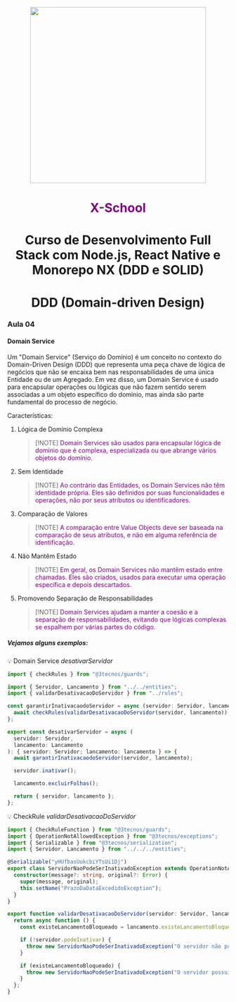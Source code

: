 <p align="center">
  <a href="#">
    <img width="400" src="https://github.com/3Tecnos-Development/mono/assets/5139981/ec6daa7c-9107-46ae-9389-1e20e93cca39">
  </a>
</p>
<h1 align="center" style="color:purple">X-School</h1>

<h1 align="center">Curso de Desenvolvimento Full Stack com Node.js, React Native e Monorepo NX (DDD e SOLID)</h1>

<h1 align="center">DDD (Domain-driven Design)</h1>

### Aula 04

#### Domain Service

Um "Domain Service" (Serviço do Domínio) é um conceito no contexto do Domain-Driven Design (DDD) que representa uma peça chave de lógica de negócios que não se encaixa bem nas responsabilidades de uma única Entidade ou de um Agregado. Em vez disso, um Domain Service é usado para encapsular operações ou lógicas que não fazem sentido serem associadas a um objeto específico do domínio, mas ainda são parte fundamental do processo de negócio.

Características:

1. Lógica de Domínio Complexa
   > [!NOTE] <span style="color:purple"> Domain Services são usados para encapsular lógica de domínio que é complexa, especializada ou que abrange vários objetos do domínio.
2. Sem Identidade
   > [!NOTE] <span style="color:purple"> Ao contrário das Entidades, os Domain Services não têm identidade própria. Eles são definidos por suas funcionalidades e operações, não por seus atributos ou identificadores.
3. Comparação de Valores
   > [!NOTE] <span style="color:purple"> A comparação entre Value Objects deve ser baseada na comparação de seus atributos, e não em alguma referência de identificação.
4. Não Mantêm Estado
   > [!NOTE] <span style="color:purple"> Em geral, os Domain Services não mantêm estado entre chamadas. Eles são criados, usados para executar uma operação específica e depois descartados.
5. Promovendo Separação de Responsabilidades
   > [!NOTE] <span style="color:purple"> Domain Services ajudam a manter a coesão e a separação de responsabilidades, evitando que lógicas complexas se espalhem por várias partes do código.

##### Vejamos alguns exemplos:

💡 Domain Service _desativarServidor_

```typescript
import { checkRules } from "@3tecnos/guards";

import { Servidor, Lancamento } from "../../entities";
import { validarDesativacaoDoServidor } from "../rules";

const garantirInativacaodoServidor = async (servidor: Servidor, lancamento: Lancamento) => {
  await checkRules(validarDesativacaoDoServidor(servidor, lancamento));
};

export const desativarServidor = async (
  servidor: Servidor,
  lancamento: Lancamento
): { servidor: Servidor; lancamento: lancamento } => {
  await garantirInativacaodoServidor(servidor, lancamento);

  servidor.inativar();

  lancamento.excluirFolhas();

  return { servidor, lancamento };
};
```

💡 CheckRule _validarDesativacaoDoServidor_

```typescript
import { CheckRuleFunction } from "@3tecnos/guards";
import { OperationNotAllowedException } from "@3tecnos/exceptions";
import { Serializable } from "@3tecnos/serialization";
import { Servidor, Lancamento } from "../../../entities";

@Serializable("yHUfbasUokcbiYTsUi1Dj")
export class ServidorNaoPodeSerInativadoException extends OperationNotAllowedException {
  constructor(message?: string, original?: Error) {
    super(message, original);
    this.setName("PrazoDaDataExcedidoException");
  }
}

export function validarDesativacaoDoServidor(servidor: Servidor, lancamento: Lancamento): CheckRuleFunction {
  return async function () {
    const existeLancamentoBloqueado = lancamento.existeLancamentoBloqueadoNaCompetencia;

    if (!servidor.podeInativar) {
      throw new ServidorNaoPodeSerInativadoException("O servidor não pode ser desativado.");
    }

    if (existeLancamentoBloqueado) {
      throw new ServidorNaoPodeSerInativadoException("O servidor possui lançamentos bloqueados.");
    }
  };
}
```
